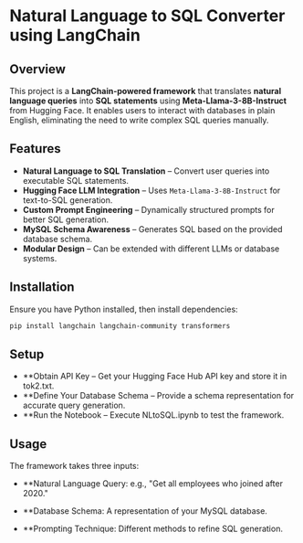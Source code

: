 # Natural Language to SQL Converter using LangChain

## Overview
This project is a **LangChain-powered framework** that translates **natural language queries** into **SQL statements** using **Meta-Llama-3-8B-Instruct** from Hugging Face. It enables users to interact with databases in plain English, eliminating the need to write complex SQL queries manually.

## Features
- **Natural Language to SQL Translation** – Convert user queries into executable SQL statements.
- **Hugging Face LLM Integration** – Uses `Meta-Llama-3-8B-Instruct` for text-to-SQL generation.
- **Custom Prompt Engineering** – Dynamically structured prompts for better SQL generation.
- **MySQL Schema Awareness** – Generates SQL based on the provided database schema.
- **Modular Design** – Can be extended with different LLMs or database systems.

## Installation
Ensure you have Python installed, then install dependencies:
```bash
pip install langchain langchain-community transformers
```
## Setup
- **Obtain API Key – Get your Hugging Face Hub API key and store it in tok2.txt.
- **Define Your Database Schema – Provide a schema representation for accurate query generation.
- **Run the Notebook – Execute NLtoSQL.ipynb to test the framework.

## Usage
The framework takes three inputs:

- **Natural Language Query: e.g., "Get all employees who joined after 2020."

- **Database Schema: A representation of your MySQL database.

- **Prompting Technique: Different methods to refine SQL generation.
